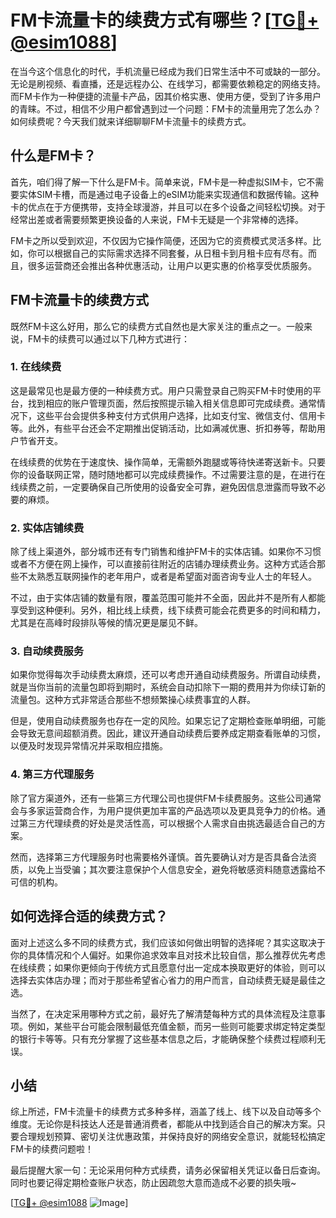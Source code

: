 # FM卡流量卡的续费方式有哪些？[[TG💪+ @esim1088](https://t.me/s/esim1088)]

在当今这个信息化的时代，手机流量已经成为我们日常生活中不可或缺的一部分。无论是刷视频、看直播，还是远程办公、在线学习，都需要依赖稳定的网络支持。而FM卡作为一种便捷的流量卡产品，因其价格实惠、使用方便，受到了许多用户的青睐。不过，相信不少用户都曾遇到过一个问题：FM卡的流量用完了怎么办？如何续费呢？今天我们就来详细聊聊FM卡流量卡的续费方式。

## 什么是FM卡？

首先，咱们得了解一下什么是FM卡。简单来说，FM卡是一种虚拟SIM卡，它不需要实体SIM卡槽，而是通过电子设备上的eSIM功能来实现通信和数据传输。这种卡的优点在于方便携带，支持全球漫游，并且可以在多个设备之间轻松切换。对于经常出差或者需要频繁更换设备的人来说，FM卡无疑是一个非常棒的选择。

FM卡之所以受到欢迎，不仅因为它操作简便，还因为它的资费模式灵活多样。比如，你可以根据自己的实际需求选择不同套餐，从日租卡到月租卡应有尽有。而且，很多运营商还会推出各种优惠活动，让用户以更实惠的价格享受优质服务。

## FM卡流量卡的续费方式

既然FM卡这么好用，那么它的续费方式自然也是大家关注的重点之一。一般来说，FM卡的续费可以通过以下几种方式进行：

### 1. 在线续费

这是最常见也是最方便的一种续费方式。用户只需登录自己购买FM卡时使用的平台，找到相应的账户管理页面，然后按照提示输入相关信息即可完成续费。通常情况下，这些平台会提供多种支付方式供用户选择，比如支付宝、微信支付、信用卡等。此外，有些平台还会不定期推出促销活动，比如满减优惠、折扣券等，帮助用户节省开支。

在线续费的优势在于速度快、操作简单，无需额外跑腿或等待快递寄送新卡。只要你的设备联网正常，随时随地都可以完成续费操作。不过需要注意的是，在进行在线续费之前，一定要确保自己所使用的设备安全可靠，避免因信息泄露而导致不必要的麻烦。

### 2. 实体店铺续费

除了线上渠道外，部分城市还有专门销售和维护FM卡的实体店铺。如果你不习惯或者不方便在网上操作，可以直接前往附近的店铺办理续费业务。这种方式适合那些不太熟悉互联网操作的老年用户，或者是希望面对面咨询专业人士的年轻人。

不过，由于实体店铺的数量有限，覆盖范围可能并不全面，因此并不是所有人都能享受到这种便利。另外，相比线上续费，线下续费可能会花费更多的时间和精力，尤其是在高峰时段排队等候的情况更是屡见不鲜。

### 3. 自动续费服务

如果你觉得每次手动续费太麻烦，还可以考虑开通自动续费服务。所谓自动续费，就是当你当前的流量包即将到期时，系统会自动扣除下一期的费用并为你续订新的流量包。这种方式非常适合那些不想频繁操心续费事宜的人群。

但是，使用自动续费服务也存在一定的风险。如果忘记了定期检查账单明细，可能会导致无意间超额消费。因此，建议开通自动续费后要养成定期查看账单的习惯，以便及时发现异常情况并采取相应措施。

### 4. 第三方代理服务

除了官方渠道外，还有一些第三方代理公司也提供FM卡续费服务。这些公司通常会与多家运营商合作，为用户提供更加丰富的产品选项以及更具竞争力的价格。通过第三方代理续费的好处是灵活性高，可以根据个人需求自由挑选最适合自己的方案。

然而，选择第三方代理服务时也需要格外谨慎。首先要确认对方是否具备合法资质，以免上当受骗；其次要注意保护个人信息安全，避免将敏感资料随意透露给不可信的机构。

## 如何选择合适的续费方式？

面对上述这么多不同的续费方式，我们应该如何做出明智的选择呢？其实这取决于你的具体情况和个人偏好。如果你追求效率且对技术比较自信，那么推荐优先考虑在线续费；如果你更倾向于传统方式且愿意付出一定成本换取更好的体验，则可以选择去实体店办理；而对于那些希望省心省力的用户而言，自动续费无疑是最佳之选。

当然了，在决定采用哪种方式之前，最好先了解清楚每种方式的具体流程及注意事项。例如，某些平台可能会限制最低充值金额，而另一些则可能要求绑定特定类型的银行卡等等。只有充分掌握了这些基本信息之后，才能确保整个续费过程顺利无误。

## 小结

综上所述，FM卡流量卡的续费方式多种多样，涵盖了线上、线下以及自动等多个维度。无论你是科技达人还是普通消费者，都能从中找到适合自己的解决方案。只要合理规划预算、密切关注优惠政策，并保持良好的网络安全意识，就能轻松搞定FM卡的续费问题啦！

最后提醒大家一句：无论采用何种方式续费，请务必保留相关凭证以备日后查询。同时也要记得定期检查账户状态，防止因疏忽大意而造成不必要的损失哦~

[[TG💪+ @esim1088](https://t.me/s/esim1088) ![Image](https://i.postimg.cc/4NQfJmqS/Snipaste-2025-05-13-00-14-12.png)]